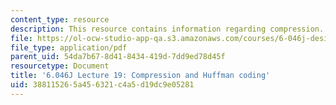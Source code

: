 ```yaml
---
content_type: resource
description: This resource contains information regarding compression.
file: https://ol-ocw-studio-app-qa.s3.amazonaws.com/courses/6-046j-design-and-analysis-of-algorithms-spring-2012/388115265a456321c4a5d19dc9e05281_MIT6_046JS12_lec19.pdf
file_type: application/pdf
parent_uid: 54da7b67-8d41-8434-419d-7dd9ed78d45f
resourcetype: Document
title: '6.046J Lecture 19: Compression and Huffman coding'
uid: 38811526-5a45-6321-c4a5-d19dc9e05281
---
```

